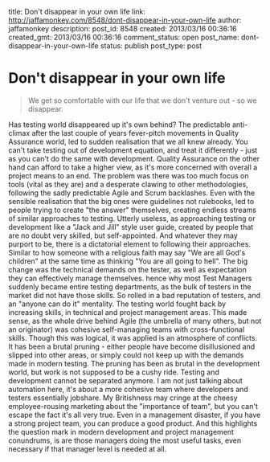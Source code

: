 title: Don't disappear in your own life
link: http://jaffamonkey.com/8548/dont-disappear-in-your-own-life
author: jaffamonkey
description: 
post_id: 8548
created: 2013/03/16 00:36:16
created_gmt: 2013/03/16 00:36:16
comment_status: open
post_name: dont-disappear-in-your-own-life
status: publish
post_type: post

# Don't disappear in your own life

> We get so comfortable with our life that we don't venture out - so we disappear.

Has testing world disappeared up it's own behind? The predictable anti-climax after the last couple of years fever-pitch movements in Quality Assurance world, led to sudden realisation that we all knew already. You can't take testing out of development equation, and treat it differently - just as you can't do the same with development. Quality Assurance on the other hand can afford to take a higher view, as it's more concerned with overall a project means to an end. The problem was there was too much focus on tools (vital as they are) and a desperate clawing to other methodologies, following the sadly predictable Agile and Scrum backlashes. Even with the sensible realisation that the big ones were guidelines not rulebooks, led to people trying to create "the answer" themselves, creating endless streams of similar approaches to testing. Utterly useless, as approaching testing or development like a "Jack and Jill" style user guide, created by people that are no doubt very skilled, but self-appointed. And whatever they may purport to be, there is a dictatorial element to following their approaches. Similar to how someone with a religious faith may say "We are all God's children" at the same time as thinking "You are all going to hell". The big change was the technical demands on the tester, as well as expectation they can effectively manage themselves. hence why most Test Managers suddenly became entire testing departments, as the bulk of testers in the market did not have those skills. So rolled in a bad reputation of testers, and an "anyone can do it" mentality. The testing world fought back by increasing skills, in technical and project management areas. This made sense, as the whole drive behind Agile (the umbrella of many others, but not an originator) was cohesive self-managing teams with cross-functional skills. Though this was logical, it was applied is an atmosphere of conflicts. It has been a brutal pruning - either people have become disillusioned and slipped into other areas, or simply could not keep up with the demands made in modern testing. The pruning has been as brutal in the development world, but work is not supposed to be a cushy ride. Testing and development cannot be separated anymore. I am not just talking about automation here, it's about a more cohesive team where developers and testers essentially jobshare. My Britishness may cringe at the cheesy employee-rousing marketing about the "importance of team", but you can't escape the fact it's all very true. Even in a management disaster, if you have a strong project team, you can produce a good product. And this highlights the question mark in modern development and project management conundrums, is are those managers doing the most useful tasks, even necessary if that manager level is needed at all.